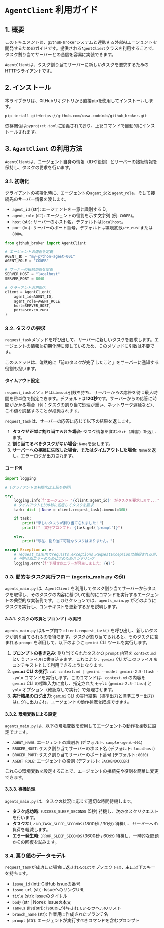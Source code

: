 # `AgentClient` 利用ガイド

## 1. 概要

このドキュメントは、`github-broker`システムと連携する外部AIエージェントを開発するためのガイドです。提供される`AgentClient`クラスを利用することで、タスク割り当てサーバーとの通信を容易に実装できます。

`AgentClient`は、タスク割り当てサーバーに新しいタスクを要求するためのHTTPクライアントです。

## 2. インストール

本ライブラリは、GitHubリポジトリから直接pipを使用してインストールします。

```bash
pip install git+https://github.com/masa-codehub/github_broker.git
```

依存関係は`pyproject.toml`に定義されており、上記コマンドで自動的にインストールされます。

## 3. `AgentClient` の利用方法

`AgentClient`は、エージェント自身の情報（IDや役割）とサーバーの接続情報を保持し、タスクの要求を行います。

### 3.1. 初期化

クライアントの初期化時に、エージェントの`agent_id`と`agent_role`、そして接続先のサーバー情報を渡します。

- `agent_id` (str): エージェントを一意に識別するID。
- `agent_role` (str): エージェントの役割を示す文字列 (例: `CODER`)。
- `host` (str): サーバーのホスト名。デフォルトは`localhost`。
- `port` (int): サーバーのポート番号。デフォルトは環境変数`APP_PORT`または`8080`。

```python
from github_broker import AgentClient

# エージェントの情報を定義
AGENT_ID = "my-python-agent-001"
AGENT_ROLE = "CODER"

# サーバーの接続情報を定義
SERVER_HOST = "localhost"
SERVER_PORT = 8000

# クライアントの初期化
client = AgentClient(
    agent_id=AGENT_ID,
    agent_role=AGENT_ROLE,
    host=SERVER_HOST,
    port=SERVER_PORT
)
```

### 3.2. タスクの要求

`request_task`メソッドを呼び出して、サーバーに新しいタスクを要求します。エージェントの情報は初期化時に渡しているため、このメソッドに引数は不要です。

このメソッドは、暗黙的に「前のタスクが完了したこと」をサーバーに通知する役割も担います。

#### タイムアウト設定

`request_task`メソッドは`timeout`引数を持ち、サーバーからの応答を待つ最大時間を秒単位で指定できます。デフォルトは**120秒**です。サーバーからの応答に時間がかかる場合（例：タスクの割り当て処理が重い、ネットワーク遅延など）、この値を調整することが推奨されます。

`request_task`は、サーバーの応答に応じて以下の結果を返します。

1.  **タスクが正常に割り当てられた場合**: タスク情報を含む`dict`（辞書）を返します。
2.  **割り当てるべきタスクがない場合**: `None`を返します。
3.  **サーバーへの接続に失敗した場合、またはタイムアウトした場合**: `None`を返し、エラーログが出力されます。

#### コード例

```python
import logging

# (クライアントの初期化は上記を参照)

try:
    logging.info(f"エージェント '{client.agent_id}' がタスクを要求します...")
    # タイムアウトを300秒に設定してタスクを要求
    task: dict | None = client.request_task(timeout=300)

    if task:
        print("新しいタスクが割り当てられました！")
        print(f"  実行プロンプト: {task.get('prompt')}")

    else:
        print("現在、割り当て可能なタスクはありません。")

except Exception as e:
    # request_task内でrequests.exceptions.RequestExceptionは捕捉されるが、
    # 予期せぬエラーのために念のためハンドリング
    logging.error(f"予期せぬエラーが発生しました: {e}")

```

### 3.3. 動的なタスク実行フロー (agents_main.py の例)

`agents_main.py` は、`AgentClient` を利用してタスク割り当てサーバーからタスクを取得し、そのタスクの内容に基づいて動的にコマンドを実行するエージェントの典型的な実装例です。このセクションでは、`agents_main.py` がどのようにタスクを実行し、コンテキストを更新するかを説明します。

#### 3.3.1. タスクの取得とプロンプトの実行

`agents_main.py` はループ内で `client.request_task()` を呼び出し、新しいタスクが割り当てられるのを待ちます。タスクが割り当てられると、そのタスクに含まれる `prompt` を利用して、以下のように `gemini` CLI ツールを実行します。

1.  **プロンプトの書き込み**: 割り当てられたタスクの `prompt` 内容を `context.md` というファイルに書き込みます。これにより、`gemini` CLI がこのファイルをコンテキストとして利用できるようになります。
2.  **`gemini` CLI の実行**: `cat context.md | gemini --model gemini-2.5-flash --yolo` コマンドを実行します。このコマンドは、`context.md` の内容を `gemini` CLI の標準入力に渡し、指定されたモデル (`gemini-2.5-flash`) と `yolo` オプション（確認なしで実行）で処理させます。
3.  **実行結果のログ出力**: `gemini` CLI の実行結果（標準出力と標準エラー出力）はログに出力され、エージェントの動作状況を把握できます。

#### 3.3.2. 環境変数による設定

`agents_main.py` は、以下の環境変数を使用してエージェントの動作を柔軟に設定できます。

-   `AGENT_NAME`: エージェントの識別名 (デフォルト: `sample-agent-001`)
-   `BROKER_HOST`: タスク割り当てサーバーのホスト名 (デフォルト: `localhost`)
-   `BROKER_PORT`: タスク割り当てサーバーのポート番号 (デフォルト: `8080`)
-   `AGENT_ROLE`: エージェントの役割 (デフォルト: `BACKENDCODER`)

これらの環境変数を設定することで、エージェントの接続先や役割を簡単に変更できます。

#### 3.3.3. 待機処理

`agents_main.py` は、タスクの状況に応じて適切な時間待機します。

-   **タスク成功時**: `SUCCESS_SLEEP_SECONDS` (5秒) 待機し、次のタスクリクエストを行います。
-   **タスクなし**: `NO_TASK_SLEEP_SECONDS` (1800秒 / 30分) 待機し、サーバーへの負荷を軽減します。
-   **エラー発生時**: `ERROR_SLEEP_SECONDS` (3600秒 / 60分) 待機し、一時的な問題からの回復を試みます。

### 3.4. 戻り値のデータモデル

`request_task`が成功した場合に返される`dict`オブジェクトは、主に以下のキーを持ちます。

- `issue_id` (int): GitHub Issueの番号
- `issue_url` (str): IssueへのリンクURL
- `title` (str): Issueのタイトル
- `body` (str | None): Issueの本文
- `labels` (list[str]): Issueに付与されているラベルのリスト
- `branch_name` (str): 作業用に作成されたブランチ名
- `prompt` (str): エージェントが実行すべきコマンドを含むプロンプト

